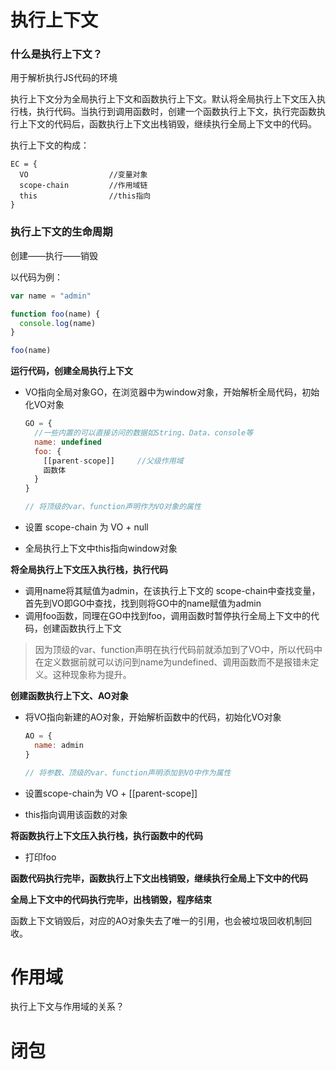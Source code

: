 # 执行上下文





### 什么是执行上下文？



用于解析执行JS代码的环境

执行上下文分为全局执行上下文和函数执行上下文。默认将全局执行上下文压入执行栈，执行代码。当执行到调用函数时，创建一个函数执行上下文，执行完函数执行上下文的代码后，函数执行上下文出栈销毁，继续执行全局上下文中的代码。

执行上下文的构成：

```
EC = {
  VO                  //变量对象
  scope-chain         //作用域链
  this                //this指向
}
```





### 执行上下文的生命周期



创建——执行——销毁

以代码为例：

```js
var name = "admin"

function foo(name) {
  console.log(name)
}

foo(name)
```

**运行代码，创建全局执行上下文**

- VO指向全局对象GO，在浏览器中为window对象，开始解析全局代码，初始化VO对象

  ```js
  GO = {
    //一些内置的可以直接访问的数据如String、Data、console等
    name: undefined
    foo: {
      [[parent-scope]]     //父级作用域
      函数体
    }
  }
  
  // 将顶级的var、function声明作为VO对象的属性
  ```

- 设置 scope-chain 为 VO + null

- 全局执行上下文中this指向window对象

**将全局执行上下文压入执行栈，执行代码**

- 调用name将其赋值为admin，在该执行上下文的 scope-chain中查找变量，首先到VO即GO中查找，找到则将GO中的name赋值为admin
- 调用foo函数，同理在GO中找到foo，调用函数时暂停执行全局上下文中的代码，创建函数执行上下文
> 因为顶级的var、function声明在执行代码前就添加到了VO中，所以代码中在定义数据前就可以访问到name为undefined、调用函数而不是报错未定义。这种现象称为提升。

**创建函数执行上下文、AO对象**

- 将VO指向新建的AO对象，开始解析函数中的代码，初始化VO对象

  ```js
  AO = {
    name: admin
  }
  
  // 将参数、顶级的var、function声明添加到VO中作为属性
  ```

- 设置scope-chain为 VO + [[parent-scope]]

- this指向调用该函数的对象

**将函数执行上下文压入执行栈，执行函数中的代码**

- 打印foo

**函数代码执行完毕，函数执行上下文出栈销毁，继续执行全局上下文中的代码**

**全局上下文中的代码执行完毕，出栈销毁，程序结束**



函数上下文销毁后，对应的AO对象失去了唯一的引用，也会被垃圾回收机制回收。





# 作用域



执行上下文与作用域的关系？





# 闭包


